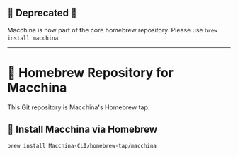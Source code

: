 ## 🚨 Deprecated 🚨
Macchina is now part of the core homebrew repository. Please use ```brew install macchina```.

------

# 🍻 Homebrew Repository for Macchina

This Git repository is Macchina's Homebrew tap.

## 🔨 Install Macchina via Homebrew

```bash
brew install Macchina-CLI/homebrew-tap/macchina
```
